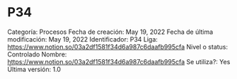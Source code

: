 # P34

Categoría: Procesos
Fecha de creación: May 19, 2022
Fecha de última modificación: May 19, 2022
Identificador: P34
Liga: https://www.notion.so/03a2df1581f34d6a987c6daafb995cfa 
Nivel o status: Controlado
Nombre: https://www.notion.so/03a2df1581f34d6a987c6daafb995cfa 
Se utiliza?: Yes
Última versión: 1.0